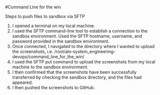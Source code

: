 #Command Line for the win

Steps to push files to sandbox via SFTP
1. I opened a terminal on my local machine.
2. I used the SFTP command-line tool to establish a connection to the sandbox environment. Used the SFTP hostname, username, and password provided in the sandbox environment.
3. Once connected, I navigated to the directory where I wanted to upload the screenshots, i.e. /root/alx-system_engineering-devops/command_line_for_the_win/
4. I used the SFTP put command to upload the screenshots from my local machine to the sandbox environment.
5. I then confirmed that the screenshots have been successfully transferred by checking the sandbox directory, and the files had appeared.
6. I then pushed the screenshots to GitHub.
